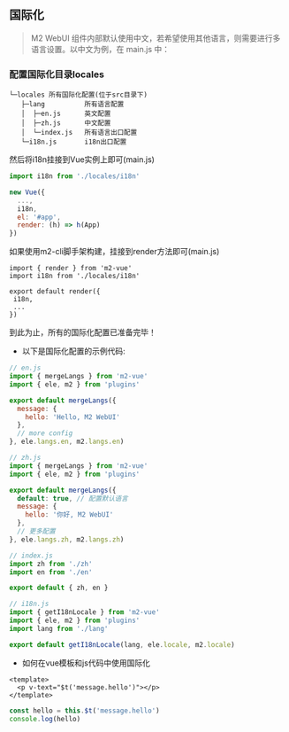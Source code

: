 ## 国际化
> M2 WebUI 组件内部默认使用中文，若希望使用其他语言，则需要进行多语言设置。以中文为例，在 main.js 中：

### 配置国际化目录locales
```
└─locales 所有国际化配置(位于src目录下)
   ├─lang          所有语言配置
   │  ├─en.js      英文配置
   │  ├─zh.js      中文配置
   │  └─index.js   所有语言出口配置
   └─i18n.js       i18n出口配置
```
然后将i18n挂接到Vue实例上即可(main.js)
```js
import i18n from './locales/i18n'

new Vue({
  ...,
  i18n,
  el: '#app',
  render: (h) => h(App)
})
```
如果使用m2-cli脚手架构建，挂接到render方法即可(main.js)
```
import { render } from 'm2-vue'
import i18n from './locales/i18n'

export default render({
 i18n,
 ...
})
```
到此为止，所有的国际化配置已准备完毕！
- 以下是国际化配置的示例代码:
```js
// en.js
import { mergeLangs } from 'm2-vue'
import { ele, m2 } from 'plugins'

export default mergeLangs({
  message: {
    hello: 'Hello, M2 WebUI'
  },
  // more config
}, ele.langs.en, m2.langs.en)
```
```js
// zh.js
import { mergeLangs } from 'm2-vue'
import { ele, m2 } from 'plugins'

export default mergeLangs({
  default: true, // 配置默认语言
  message: {
    hello: '你好, M2 WebUI'
  },
  // 更多配置
}, ele.langs.zh, m2.langs.zh)
```
```js
// index.js
import zh from './zh'
import en from './en'

export default { zh, en }
```
```js
// i18n.js
import { getI18nLocale } from 'm2-vue'
import { ele, m2 } from 'plugins'
import lang from './lang'

export default getI18nLocale(lang, ele.locale, m2.locale)
```
- 如何在vue模板和js代码中使用国际化
```
<template>
  <p v-text="$t('message.hello')"></p>
</template>
```
```js
const hello = this.$t('message.hello')
console.log(hello)
```

